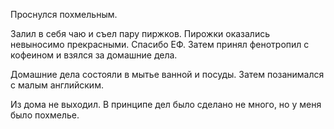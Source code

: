 Проснулся похмельным.

Залил в себя чаю и съел пару пиржков. Пирожки оказались невыносимо прекрасными. Спасибо ЕФ. Затем принял фенотропил с кофеином и взялся за домашние дела.

Домашние дела состояли в мытье ванной и посуды.
Затем позанимался с малым английским.

Из дома не выходил.
В принципе дел было сделано не много, но у меня было похмелье.